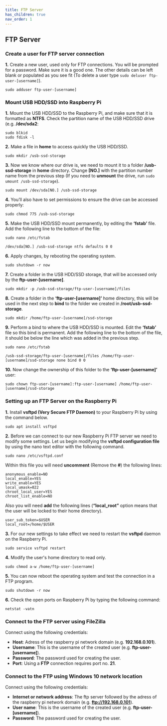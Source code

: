 ```yaml
---
title: FTP Server
has_children: true
nav_order: 1
---
```


## FTP Server

### Create a user for FTP server connection
**1.** Create a new user, used only for FTP connections. You will be prompted for a password. Make sure it is a good one. The other details can be left blank or populated as you see fit (To delete a user type `sudo deluser ftp-user-[username]`).

`sudo adduser ftp-user-[username]`

### Mount USB HDD/SSD into Raspberry Pi

**1.** Mount the USB HDD/SSD to the Raspberry Pi, and make sure that it is formatted as **NTFS**. Check the partition name of the USB HDD/SSD drive (e.g. **/dev/sda2**:

```
sudo blkid
sudo fdisk -l
```

**2.** Make a file in **home** to access quickly the USB HDD/SSD.

`sudo mkdir /usb-ssd-storage`

**3.** Now we know where our drive is, we need to mount it to a folder **/usb-ssd-storage** in **home** directory. Change **[NO.]** with the partition number name from the previous step (If you need to **unmount** the drive, run `sudo umount /usb-ssd-storage`).

`sudo mount /dev/sda[NO.] /usb-ssd-storage`

**4.** You’ll also have to set permissions to ensure the drive can be accessed properly:

`sudo chmod 775 /usb-ssd-storage`

**5.** Make the USB HDD/SSD mount permanently, by editing the **‘fstab’** file. Add the following line to the bottom of the file:

`sudo nano /etc/fstab`

```
/dev/sda[NO.] /usb-ssd-storage ntfs defaults 0 0
```

**6.** Apply changes, by rebooting the operating system.

`sudo shutdown -r now`

**7.** Create a folder in the USB HDD/SSD storage, that will be accessed only by the **ftp-user-[username]**.

`sudo mkdir -p /usb-ssd-storage/ftp-user-[username]/files`

**8.** Create a folder in the **‘ftp-user-[username]’** home directory, this will be used in the next step to **bind** to the folder we created in **/root/usb-ssd-storage**.

`sudo mkdir /home/ftp-user-[username]/ssd-storage`

**9.** Perform a bind to where the USB HDD/SSD is mounted. Edit the **‘fstab’** file so this bind is permanent. Add the following line to the bottom of the file, it should be below the line which was added in the previous step.

`sudo nano /etc/fstab`

```
/usb-ssd-storage/ftp-user-[username]/files /home/ftp-user-[username]/ssd-storage none bind 0 0
```

**10.** Now change the ownership of this folder to the **‘ftp-user-[username]’** user:

`sudo chown ftp-user-[username]:ftp-user-[username] /home/ftp-user-[username]/ssd-storage`

### Setting up an FTP Server on the Raspberry Pi
**1.** Install **vsftpd (Very Secure FTP Daemon)** to your Raspberry Pi by using the command below.

`sudo apt install vsftpd`

**2.** Before we can connect to our new Raspberry Pi FTP server we need to modify some settings. Let us begin modifying the **vsftpd configuration file** by using the nano text editor with the following command.

`sudo nano /etc/vsftpd.conf`

Within this file you will need **uncomment** (Remove the **#**) the following lines:

```
anonymous_enable=NO
local_enable=YES
write_enable=YES
local_umask=022
chroot_local_user=YES
chroot_list_enable=NO
```

Also you will need **add** the following lines (**“local_root”** option means that the user will be locked to their home directory).

```
user_sub_token=$USER
local_root=/home/$USER
```

**3.** For our new settings to take effect we need to restart the **vsftpd** daemon on the Raspberry Pi.

`sudo service vsftpd restart`

**4.** Modify the user's home directory to read only.

`sudo chmod a-w /home/ftp-user-[username]`

**5.** You can now reboot the operating system and test the connection in a FTP program.

`sudo shutdown -r now`

**6.** Check the open ports on Raspberry Pi by typing the following command:

`netstat -vatn`

### Connect to the FTP server using FileZilla
Connect using the following credentials:

- **Host**: Adress of the raspberry pi network domain (e.g. **192.168.0.101**).
- **Username**: This is the username of the created user (e.g. **ftp-user-[username]**).
- **Password**: The password used for creating the user.
- **Port**: Using a **FTP** connection requires port no. **21**.

### Connect to the FTP using Windows 10 network location
Connect using the following credentials:

- **Internet or network address**: The ftp server followed by the adress of the raspberry pi network domain (e.g. **ftp://192.168.0.101**).
- **User name**: This is the username of the created user (e.g. **ftp-user-[username]**).
- **Password**: The password used for creating the user.